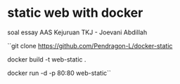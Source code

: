 # static web with docker
soal essay AAS Kejuruan TKJ - Joevani Abdillah

``git clone https://github.com/Pendragon-L/docker-static

docker build -t web-static .

docker run -d -p 80:80 web-static``

